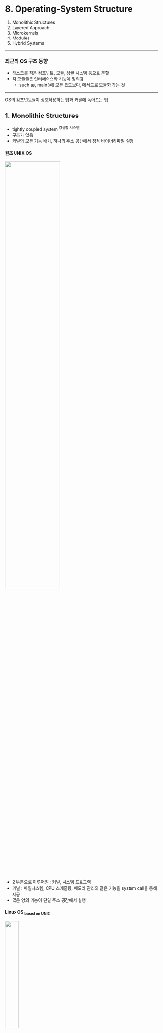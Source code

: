 # 8. Operating-System Structure

1. Monolithic Structures
2. Layered Approach
3. Microkernels
4. Modules
5. Hybrid Systems

---

### 최근의 OS 구조 동향

- 태스크를 작은 컴포넌트, 모듈, 싱글 시스템 등으로 분할
- 각 모듈들은 인터페이스와 기능이 정의됨
    - such as, main()에 모든 코드보다, 메서드로 모듈화 하는 것

--- 

OS의 컴포넌트들이 상호작용하는 법과 커널에 녹아드는 법

## 1. Monolithic Structures

- tightly coupled system <sup>강결합 시스템</sup>
- 구조가 없음
- 커널의 모든 기능 배치, 하나의 주소 공간에서 정적 바이너리파일 실행

#### 원조 UNIX OS

<img src="img.png"  width="60%"/>

- 2 부분으로 이루어짐 : 커널, 시스템 프로그램
- 커널 : 파일시스템, CPU 스케쥴링, 메모리 관리와 같은 기능을 system call을 통해 제공
- 많은 양의 기능이 단일 주소 공간에서 실행

#### Linux OS <sub>based on UNIX</sub>

<img src="img_1.png"  width="30%"/>

- 어플리케이션은 `glbc` 표준 C 라이브러리를 이용해 system call
- 커널 모드에서는 모놀리식 <sub>단일 주소공간을 사용</sub>
- 모듈러 설계 : 커널이 실행 중에 수정될 수 있음

### Monolithic Systems의 특징

- 단순함, 빠름
    - 아직도 Linux, Winodw 에서 사용하는 이유
- 구현과 확장에 어려움
- 오버헤드 : System call 인터페이스, 커널에서의 상호 작용

## 2. Layered Approach

<img src="img_2.png"  width="40%"/>

- loosely coupled system <sup>약결합 시스템</sup>
- 모듈러 방식
- 커널 : 작은 기능을 하는 컴포넌트들의 집합
- 컴포넌트 하나의 영향이 다른 곳에 미치지 않음
- OS를 몇 개의 레벨로 나눔
    - 0은 하드웨어, 높이 갈수록 유저 인터페이스
- 컴퓨터 네트워크 <sub>TCP/IP</sub>, 웹 어플리케이션에서 쓰임

### Layered Approach의 특징

- 구조와 디버깅이 단순함
- 각 레이어는 자신보다 낮은 레벨의 레이어에 대한 기능과 서비스만 사용
    - e.g. level 0은 하드웨어만 사용하기 때문에 디버깅 대상이 단순함
- 각 레이어는 자신보다 낮은 레이어가 제공한 기능으로 그현
    - 기능의 내부 구현은 알 필요가 없음
- 모든 레이어는 자료구조, 기능, 하드웨어를 상위 레이어로부터 숨김
- 순수 Layered는 사용하기 힘듦
    - 각 계층 기능을 명확히 정의하기 어려움
    - 계층을 가로질러 통신하는 것의 오버헤드
- 일반적으로 레이어 수를 줄이고, 레이어가 가진 기능을 늘려서
    - Layered의 단점을 보완함

## 3. Microkernels

<img src="img_3.png"  width="60%"/>

- 커널이 커짐에 따라 커널 관리가 힘들어짐
- microkernel : 커널을 모듈화하고, 분리된 주소 공간을 가짐
- 커널에서 중요치 않은 컴포넌트를 뗴어네어, 사용자 모드에 구현
- 사용자 공간에서 사용자 프로그램과 다양한 서비스가 마이크로 커널을 통해 간접적으로 통신
- e.g. Mach, QNX

### Microkernels의 특징

- OS를 쉽게 확장 가능 : 새로운 서비스가 필요하면 사용자 공간에 추가, 커널의 수정 필요 없음
- 커널의 수정이 필요해도 마이크로 커널이라 수정 범위가 작음
- 시스템 기능에 대한 오버헤드 존재
    - 사용자 레벨의 서비스가 서로 통신하기 위해 메시지가 각 커널 공간에 복사되어야함
- 메시지 교환을 위해 메시지를 복사하고, 프로세스간에 컨텍스트 스위칭이 필요함

## 4. Modules

- e.g. 현대의 Unix, Linux, macOS, Windows 등
- loadable kernel modules <sub>LKM</sub>
- 커널은 핵심 컴포넌트를 가지고, 부팅 시간이나 런타임에 모듈을 통해 추가 서비스 연결
- 커널은 핵심 서비스를 제공하고, 다른 서비스는 커널 동작 중에 동적으로 구현
- 커널의 수정이 있을 때마다 재컴파일이 필요 없음

## 5. Hybrid Systems

- 주소 할당 성능, 보안, 사용성 이슈를 감안하여 혼합된 시스템
- e.g. Linux
    - monolithic : OS가 단일 주소 공간에 위치
    - modular : 새로운 기능은 동적으로 커널에 추가

### macOS and iOS

<img src="img_4.png"  width="50%"/>

- Apple 모바일 기기 전용
- 폐쇄적인 시스템
- User experience layer
    - 사용자와 기기가 상호작용하기 위한 소프트웨어 인터페이스 정의
    - Mac OS의 Aqua : 마우스, 트랙패드에 대한 인터페이스
    - iOS의 Springboard : 터치 기기에 대한 인터페이스
- Application frameworks layer
    - Cocoa, Cocoa Touch : Objective-C, Swift 언어의 API
    - Cocoa : maOS 어플리케이션 개발을 위함
    - Cocoa Touch : iOS 어플리케이션 개발을 위함
- Core frameworks : 그래픽과 미디어를 위한 프레임워크
- Kernel environment : Mach microkernel, BSD UNIx kernel

#### Darwin

<img src="img_5.png"  width="40%"/>

- Layered system
- Mach microkernel, BSD Unix kernel의 주요 부분
- 2개의 System call 인터페이스
    - C 라이브러를 통해 system call과 상호작용하는 Unix와 달리
- Mach System call <sup>traps</sup>, BSD System call
    - 표준 C 라이브러리와 네트워킹, 보안 등에 대한 라이브러리 제공

### Android

<img src="img_6.png"  width="40%"/>

- 안드로이드 모바일 기기와 태블릿 PC 전용
- 오픈소스, 다양한 기기에서 동작
- 안드로이드 어플리케이션은 Java 언어로 개발
    - Google이 Java를 안드로이드 개발 전용으로 설계
    - ART <sub>Android Runtime</sub> : Java 바이트코드를 안드로이드 기기에서 실행
    - class 파일로 검파일 후 `.dex` 실행 파일로 변환

### Windows subsystem for LINUX

- 다른 OS 환경을 에뮬레이트하기위한 hybrid architecture
- Windows sybsystem for Linux <sub>WSL</sub>
    - native Linux 어플리케이션 구동 가능
- Windows Pico 프로세스 : native Linux 바이너리를 프로세스의 고유 주소 공간에 load
- LXSS : Linux System call을 Windows System call로 변환
    - e.g. `fork()` -> `CreateProcess()`

